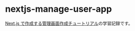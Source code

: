 # nextjs-manage-user-app

[Next.js で作成する管理画面作成チュートリアル](https://zenn.dev/thirosue/books/13ac92fc34ae22)の学習記録です。

